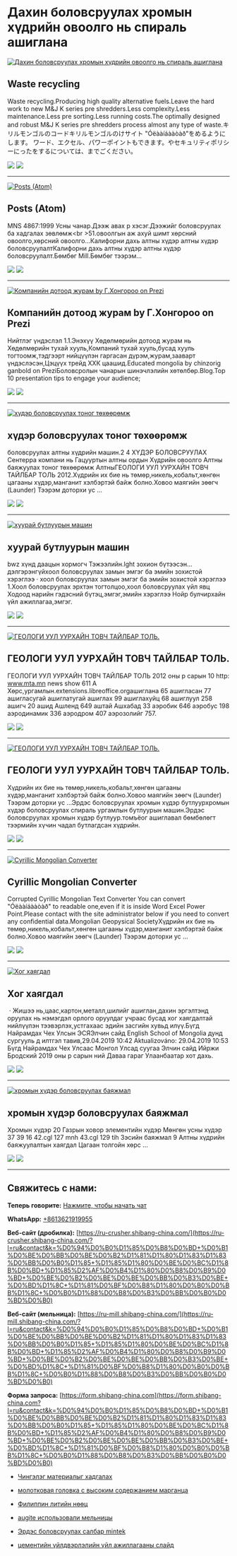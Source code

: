 # Дахин боловсруулах хромын хүдрийн овоолго нь спираль ашиглана

<a href="https://swt.shibang-china.com/?l=ru&img&k=%D0%94%D0%B0%D1%85%D0%B8%D0%BD+%D0%B1%D0%BE%D0%BB%D0%BE%D0%B2%D1%81%D1%80%D1%83%D1%83%D0%BB%D0%B0%D1%85+%D1%85%D1%80%D0%BE%D0%BC%D1%8B%D0%BD+%D1%85%D2%AF%D0%B4%D1%80%D0%B8%D0%B9%D0%BD+%D0%BE%D0%B2%D0%BE%D0%BE%D0%BB%D0%B3%D0%BE+%D0%BD%D1%8C+%D1%81%D0%BF%D0%B8%D1%80%D0%B0%D0%BB%D1%8C+%D0%B0%D1%88%D0%B8%D0%B3%D0%BB%D0%B0%D0%BD%D0%B0" target="_blank">![Дахин боловсруулах хромын хүдрийн овоолго нь спираль ашиглана](http://static.shibang-china.com/all-800x300/1496.jpg)</a>

## Waste recycling
Waste recycling.Producing high quality alternative fuels.Leave the hard work to new M&amp;J K series pre shredders.Less complexity.Less maintenance.Less pre sorting.Less running costs.The optimally designed and robust M&amp;J K series pre shredders process almost any type of waste.キリルモンゴルのコードキリルモンゴルのけサイト &quot;&#211;&#235;&#224;&#224;&#237;&#225;&#224;&#224;&#242;&#224;&#240;&quot;をめるようにします。 ワード、エクセル、パワーポイントもできます。やセキュリティポリシーにったをするについては、までごください。


<a href="https://whatsapp.shibangsoft.com/WhatsApp.php" target="_blank" title="WhatsApp">![](http://static.shibang-china.com/icon/whatsapp.png)</a> <a href="https://swt.shibang-china.com/?l=ru&icon&k=%D0%94%D0%B0%D1%85%D0%B8%D0%BD+%D0%B1%D0%BE%D0%BB%D0%BE%D0%B2%D1%81%D1%80%D1%83%D1%83%D0%BB%D0%B0%D1%85+%D1%85%D1%80%D0%BE%D0%BC%D1%8B%D0%BD+%D1%85%D2%AF%D0%B4%D1%80%D0%B8%D0%B9%D0%BD+%D0%BE%D0%B2%D0%BE%D0%BE%D0%BB%D0%B3%D0%BE+%D0%BD%D1%8C+%D1%81%D0%BF%D0%B8%D1%80%D0%B0%D0%BB%D1%8C+%D0%B0%D1%88%D0%B8%D0%B3%D0%BB%D0%B0%D0%BD%D0%B0" target="_blank">![](http://static.shibang-china.com/icon/chat-ru.png)</a>

---

<a href="https://swt.shibang-china.com/?l=ru&img&k=%D0%94%D0%B0%D1%85%D0%B8%D0%BD+%D0%B1%D0%BE%D0%BB%D0%BE%D0%B2%D1%81%D1%80%D1%83%D1%83%D0%BB%D0%B0%D1%85+%D1%85%D1%80%D0%BE%D0%BC%D1%8B%D0%BD+%D1%85%D2%AF%D0%B4%D1%80%D0%B8%D0%B9%D0%BD+%D0%BE%D0%B2%D0%BE%D0%BE%D0%BB%D0%B3%D0%BE+%D0%BD%D1%8C+%D1%81%D0%BF%D0%B8%D1%80%D0%B0%D0%BB%D1%8C+%D0%B0%D1%88%D0%B8%D0%B3%D0%BB%D0%B0%D0%BD%D0%B0" target="_blank">![Posts (Atom)](http://static.shibang-china.com/all-800x300/1531.jpg)</a>

## Posts (Atom)
MNS 4867:1999 Усны чанар.Дээж авах р хэсэг.Дээжийг боловсруулах ба хадгалах зөвлөмж&lt;br &gt;51.овоолгын аж ахуй шимт хөрсний овоолго,хөрсний овоолго…Калифорни дахь алтны хүдэр алтны хүдэр боловсруулалтКалифорни дахь алтны хүдэр алтны хүдэр боловсруулалт.Бөмбөг Mill.Бөмбөг тээрэм…


<a href="https://whatsapp.shibangsoft.com/WhatsApp.php" target="_blank" title="WhatsApp">![](http://static.shibang-china.com/icon/whatsapp.png)</a> <a href="https://swt.shibang-china.com/?l=ru&icon&k=%D0%94%D0%B0%D1%85%D0%B8%D0%BD+%D0%B1%D0%BE%D0%BB%D0%BE%D0%B2%D1%81%D1%80%D1%83%D1%83%D0%BB%D0%B0%D1%85+%D1%85%D1%80%D0%BE%D0%BC%D1%8B%D0%BD+%D1%85%D2%AF%D0%B4%D1%80%D0%B8%D0%B9%D0%BD+%D0%BE%D0%B2%D0%BE%D0%BE%D0%BB%D0%B3%D0%BE+%D0%BD%D1%8C+%D1%81%D0%BF%D0%B8%D1%80%D0%B0%D0%BB%D1%8C+%D0%B0%D1%88%D0%B8%D0%B3%D0%BB%D0%B0%D0%BD%D0%B0" target="_blank">![](http://static.shibang-china.com/icon/chat-ru.png)</a>

---

<a href="https://swt.shibang-china.com/?l=ru&img&k=%D0%94%D0%B0%D1%85%D0%B8%D0%BD+%D0%B1%D0%BE%D0%BB%D0%BE%D0%B2%D1%81%D1%80%D1%83%D1%83%D0%BB%D0%B0%D1%85+%D1%85%D1%80%D0%BE%D0%BC%D1%8B%D0%BD+%D1%85%D2%AF%D0%B4%D1%80%D0%B8%D0%B9%D0%BD+%D0%BE%D0%B2%D0%BE%D0%BE%D0%BB%D0%B3%D0%BE+%D0%BD%D1%8C+%D1%81%D0%BF%D0%B8%D1%80%D0%B0%D0%BB%D1%8C+%D0%B0%D1%88%D0%B8%D0%B3%D0%BB%D0%B0%D0%BD%D0%B0" target="_blank">![Компанийн дотоод журам by Г.Хонгороо on Prezi](http://static.shibang-china.com/all-800x300/486.jpg)</a>

## Компанийн дотоод журам by Г.Хонгороо on Prezi
Нийтлэг үндэслэл 1.1.Энэхүү Хөдөлмөрийн дотоод журам нь Хөдөлмөрийн тухай хууль,Компаний тухай хууль,бусад хууль тогтоомж,тэдгээрт нийцүүлэн гаргасан дүрэм,журам,зааварт үндэслэсэн,Цэцүүх трейд ХХК цаашид.Educated mongolia by chinzorig ganbold on PreziБоловсролын чанарын шинэчлэлийн хөтөлбөр.Blog.Top 10 presentation tips to engage your audience;


<a href="https://whatsapp.shibangsoft.com/WhatsApp.php" target="_blank" title="WhatsApp">![](http://static.shibang-china.com/icon/whatsapp.png)</a> <a href="https://swt.shibang-china.com/?l=ru&icon&k=%D0%94%D0%B0%D1%85%D0%B8%D0%BD+%D0%B1%D0%BE%D0%BB%D0%BE%D0%B2%D1%81%D1%80%D1%83%D1%83%D0%BB%D0%B0%D1%85+%D1%85%D1%80%D0%BE%D0%BC%D1%8B%D0%BD+%D1%85%D2%AF%D0%B4%D1%80%D0%B8%D0%B9%D0%BD+%D0%BE%D0%B2%D0%BE%D0%BE%D0%BB%D0%B3%D0%BE+%D0%BD%D1%8C+%D1%81%D0%BF%D0%B8%D1%80%D0%B0%D0%BB%D1%8C+%D0%B0%D1%88%D0%B8%D0%B3%D0%BB%D0%B0%D0%BD%D0%B0" target="_blank">![](http://static.shibang-china.com/icon/chat-ru.png)</a>

---

<a href="https://swt.shibang-china.com/?l=ru&img&k=%D0%94%D0%B0%D1%85%D0%B8%D0%BD+%D0%B1%D0%BE%D0%BB%D0%BE%D0%B2%D1%81%D1%80%D1%83%D1%83%D0%BB%D0%B0%D1%85+%D1%85%D1%80%D0%BE%D0%BC%D1%8B%D0%BD+%D1%85%D2%AF%D0%B4%D1%80%D0%B8%D0%B9%D0%BD+%D0%BE%D0%B2%D0%BE%D0%BE%D0%BB%D0%B3%D0%BE+%D0%BD%D1%8C+%D1%81%D0%BF%D0%B8%D1%80%D0%B0%D0%BB%D1%8C+%D0%B0%D1%88%D0%B8%D0%B3%D0%BB%D0%B0%D0%BD%D0%B0" target="_blank">![хүдэр боловсруулах тоног төхөөрөмж](http://static.shibang-china.com/all-800x300/615.jpg)</a>

## хүдэр боловсруулах тоног төхөөрөмж
боловсруулах алтны хүдрийн машин.2 4 ХҮДЭР БОЛОВСРУУЛАХ Сентерра компани нь Гацууртын алтны ордын Хүдрийн овоолго Алтны баяжуулах тоног төхөөрөмж Алтны‪ГЕОЛОГИ УУЛ УУРХАЙН ТОВЧ ТАЙЛБАР ТОЛЬ 2012.Хүдрийн их бие нь төмөр,никель,кобальт,хөнгөн цагааны хүдэр,манганит хэлбэртэй байж болно.Ховоо маягийн зөөгч (Launder) Тээрэм доторхи ус …


<a href="https://whatsapp.shibangsoft.com/WhatsApp.php" target="_blank" title="WhatsApp">![](http://static.shibang-china.com/icon/whatsapp.png)</a> <a href="https://swt.shibang-china.com/?l=ru&icon&k=%D0%94%D0%B0%D1%85%D0%B8%D0%BD+%D0%B1%D0%BE%D0%BB%D0%BE%D0%B2%D1%81%D1%80%D1%83%D1%83%D0%BB%D0%B0%D1%85+%D1%85%D1%80%D0%BE%D0%BC%D1%8B%D0%BD+%D1%85%D2%AF%D0%B4%D1%80%D0%B8%D0%B9%D0%BD+%D0%BE%D0%B2%D0%BE%D0%BE%D0%BB%D0%B3%D0%BE+%D0%BD%D1%8C+%D1%81%D0%BF%D0%B8%D1%80%D0%B0%D0%BB%D1%8C+%D0%B0%D1%88%D0%B8%D0%B3%D0%BB%D0%B0%D0%BD%D0%B0" target="_blank">![](http://static.shibang-china.com/icon/chat-ru.png)</a>

---

<a href="https://swt.shibang-china.com/?l=ru&img&k=%D0%94%D0%B0%D1%85%D0%B8%D0%BD+%D0%B1%D0%BE%D0%BB%D0%BE%D0%B2%D1%81%D1%80%D1%83%D1%83%D0%BB%D0%B0%D1%85+%D1%85%D1%80%D0%BE%D0%BC%D1%8B%D0%BD+%D1%85%D2%AF%D0%B4%D1%80%D0%B8%D0%B9%D0%BD+%D0%BE%D0%B2%D0%BE%D0%BE%D0%BB%D0%B3%D0%BE+%D0%BD%D1%8C+%D1%81%D0%BF%D0%B8%D1%80%D0%B0%D0%BB%D1%8C+%D0%B0%D1%88%D0%B8%D0%B3%D0%BB%D0%B0%D0%BD%D0%B0" target="_blank">![хуурай бутлуурын машин](http://static.shibang-china.com/all-800x300/162.jpg)</a>

## хуурай бутлуурын машин
bwz хүнд даацын хормогч Тэжээлийн.lght зохион бүтээсэн… дэлгэрэнгүйхоол боловсруулах замын эмгэг ба эмийн зохистой хэрэглээ&nbsp;&#0183;&#32;хоол боловсруулах замын эмгэг ба эмийн зохистой хэрэглээ 1.Хоол боловсруулах эрхтэн тогтолцоо,хоол боловсруулах үйл явц Ходоод нарийн гэдэсний бүтэц,эмгэг,эмийн хэрэглээ Нойр булчирхайн үйл ажиллагаа,эмгэг.


<a href="https://whatsapp.shibangsoft.com/WhatsApp.php" target="_blank" title="WhatsApp">![](http://static.shibang-china.com/icon/whatsapp.png)</a> <a href="https://swt.shibang-china.com/?l=ru&icon&k=%D0%94%D0%B0%D1%85%D0%B8%D0%BD+%D0%B1%D0%BE%D0%BB%D0%BE%D0%B2%D1%81%D1%80%D1%83%D1%83%D0%BB%D0%B0%D1%85+%D1%85%D1%80%D0%BE%D0%BC%D1%8B%D0%BD+%D1%85%D2%AF%D0%B4%D1%80%D0%B8%D0%B9%D0%BD+%D0%BE%D0%B2%D0%BE%D0%BE%D0%BB%D0%B3%D0%BE+%D0%BD%D1%8C+%D1%81%D0%BF%D0%B8%D1%80%D0%B0%D0%BB%D1%8C+%D0%B0%D1%88%D0%B8%D0%B3%D0%BB%D0%B0%D0%BD%D0%B0" target="_blank">![](http://static.shibang-china.com/icon/chat-ru.png)</a>

---

<a href="https://swt.shibang-china.com/?l=ru&img&k=%D0%94%D0%B0%D1%85%D0%B8%D0%BD+%D0%B1%D0%BE%D0%BB%D0%BE%D0%B2%D1%81%D1%80%D1%83%D1%83%D0%BB%D0%B0%D1%85+%D1%85%D1%80%D0%BE%D0%BC%D1%8B%D0%BD+%D1%85%D2%AF%D0%B4%D1%80%D0%B8%D0%B9%D0%BD+%D0%BE%D0%B2%D0%BE%D0%BE%D0%BB%D0%B3%D0%BE+%D0%BD%D1%8C+%D1%81%D0%BF%D0%B8%D1%80%D0%B0%D0%BB%D1%8C+%D0%B0%D1%88%D0%B8%D0%B3%D0%BB%D0%B0%D0%BD%D0%B0" target="_blank">![ГЕОЛОГИ УУЛ УУРХАЙН ТОВЧ ТАЙЛБАР ТОЛЬ.](http://static.shibang-china.com/all-800x300/11.jpg)</a>

## ГЕОЛОГИ УУЛ УУРХАЙН ТОВЧ ТАЙЛБАР ТОЛЬ.
ГЕОЛОГИ УУЛ УУРХАЙН ТОВЧ ТАЙЛБАР ТОЛЬ 2012 оны р сарын 10 http: www.mta.mn news show 611 A Хөрс,ургамлын.extensions.libreoffice.orgашиглана 65 ашигласан 77 ашигласугай ашиглатугай ашиглах 99 ашиглахуйц 68 ашиглуул 258 ашигч 20 ашид Ашленд 649 аштай Ашхабад 33 аэробик 646 аэробус 198 аэродинамик 336 аэродром 407 аэрозолийг 757.


<a href="https://whatsapp.shibangsoft.com/WhatsApp.php" target="_blank" title="WhatsApp">![](http://static.shibang-china.com/icon/whatsapp.png)</a> <a href="https://swt.shibang-china.com/?l=ru&icon&k=%D0%94%D0%B0%D1%85%D0%B8%D0%BD+%D0%B1%D0%BE%D0%BB%D0%BE%D0%B2%D1%81%D1%80%D1%83%D1%83%D0%BB%D0%B0%D1%85+%D1%85%D1%80%D0%BE%D0%BC%D1%8B%D0%BD+%D1%85%D2%AF%D0%B4%D1%80%D0%B8%D0%B9%D0%BD+%D0%BE%D0%B2%D0%BE%D0%BE%D0%BB%D0%B3%D0%BE+%D0%BD%D1%8C+%D1%81%D0%BF%D0%B8%D1%80%D0%B0%D0%BB%D1%8C+%D0%B0%D1%88%D0%B8%D0%B3%D0%BB%D0%B0%D0%BD%D0%B0" target="_blank">![](http://static.shibang-china.com/icon/chat-ru.png)</a>

---

<a href="https://swt.shibang-china.com/?l=ru&img&k=%D0%94%D0%B0%D1%85%D0%B8%D0%BD+%D0%B1%D0%BE%D0%BB%D0%BE%D0%B2%D1%81%D1%80%D1%83%D1%83%D0%BB%D0%B0%D1%85+%D1%85%D1%80%D0%BE%D0%BC%D1%8B%D0%BD+%D1%85%D2%AF%D0%B4%D1%80%D0%B8%D0%B9%D0%BD+%D0%BE%D0%B2%D0%BE%D0%BE%D0%BB%D0%B3%D0%BE+%D0%BD%D1%8C+%D1%81%D0%BF%D0%B8%D1%80%D0%B0%D0%BB%D1%8C+%D0%B0%D1%88%D0%B8%D0%B3%D0%BB%D0%B0%D0%BD%D0%B0" target="_blank">![ГЕОЛОГИ УУЛ УУРХАЙН ТОВЧ ТАЙЛБАР ТОЛЬ.](http://static.shibang-china.com/all-800x300/315.jpg)</a>

## ГЕОЛОГИ УУЛ УУРХАЙН ТОВЧ ТАЙЛБАР ТОЛЬ.
Хүдрийн их бие нь төмөр,никель,кобальт,хөнгөн цагааны хүдэр,манганит хэлбэртэй байж болно.Ховоо маягийн зөөгч (Launder) Тээрэм доторхи ус …Эрдэс боловсруулах хромын хүдэр бутлуурхромын хүдэр боловсруулах спираль ургамлын бутлуурын машин.Эрдэс боловсруулах хромын хүдэр бутлуур.томъёог ашиглавал бөмбөлөгт тээрмийн хүчин чадал бутлагдсан хүдрийн.


<a href="https://whatsapp.shibangsoft.com/WhatsApp.php" target="_blank" title="WhatsApp">![](http://static.shibang-china.com/icon/whatsapp.png)</a> <a href="https://swt.shibang-china.com/?l=ru&icon&k=%D0%94%D0%B0%D1%85%D0%B8%D0%BD+%D0%B1%D0%BE%D0%BB%D0%BE%D0%B2%D1%81%D1%80%D1%83%D1%83%D0%BB%D0%B0%D1%85+%D1%85%D1%80%D0%BE%D0%BC%D1%8B%D0%BD+%D1%85%D2%AF%D0%B4%D1%80%D0%B8%D0%B9%D0%BD+%D0%BE%D0%B2%D0%BE%D0%BE%D0%BB%D0%B3%D0%BE+%D0%BD%D1%8C+%D1%81%D0%BF%D0%B8%D1%80%D0%B0%D0%BB%D1%8C+%D0%B0%D1%88%D0%B8%D0%B3%D0%BB%D0%B0%D0%BD%D0%B0" target="_blank">![](http://static.shibang-china.com/icon/chat-ru.png)</a>

---

<a href="https://swt.shibang-china.com/?l=ru&img&k=%D0%94%D0%B0%D1%85%D0%B8%D0%BD+%D0%B1%D0%BE%D0%BB%D0%BE%D0%B2%D1%81%D1%80%D1%83%D1%83%D0%BB%D0%B0%D1%85+%D1%85%D1%80%D0%BE%D0%BC%D1%8B%D0%BD+%D1%85%D2%AF%D0%B4%D1%80%D0%B8%D0%B9%D0%BD+%D0%BE%D0%B2%D0%BE%D0%BE%D0%BB%D0%B3%D0%BE+%D0%BD%D1%8C+%D1%81%D0%BF%D0%B8%D1%80%D0%B0%D0%BB%D1%8C+%D0%B0%D1%88%D0%B8%D0%B3%D0%BB%D0%B0%D0%BD%D0%B0" target="_blank">![Cyrillic Mongolian Converter](http://static.shibang-china.com/all-800x300/165.jpg)</a>

## Cyrillic Mongolian Converter
Corrupted Cyrillic Mongolian Text Converter You can convert &quot;&#211;&#235;&#224;&#224;&#237;&#225;&#224;&#224;&#242;&#224;&#240;&quot; to readable one,even if it is inside Word Excel Power Point.Please contact with the site administrator below if you need to convert any confidential data.Mongolian Geopysical SocietyХүдрийн их бие нь төмөр,никель,кобальт,хөнгөн цагааны хүдэр,манганит хэлбэртэй байж болно.Ховоо маягийн зөөгч (Launder) Тээрэм доторхи ус …


<a href="https://whatsapp.shibangsoft.com/WhatsApp.php" target="_blank" title="WhatsApp">![](http://static.shibang-china.com/icon/whatsapp.png)</a> <a href="https://swt.shibang-china.com/?l=ru&icon&k=%D0%94%D0%B0%D1%85%D0%B8%D0%BD+%D0%B1%D0%BE%D0%BB%D0%BE%D0%B2%D1%81%D1%80%D1%83%D1%83%D0%BB%D0%B0%D1%85+%D1%85%D1%80%D0%BE%D0%BC%D1%8B%D0%BD+%D1%85%D2%AF%D0%B4%D1%80%D0%B8%D0%B9%D0%BD+%D0%BE%D0%B2%D0%BE%D0%BE%D0%BB%D0%B3%D0%BE+%D0%BD%D1%8C+%D1%81%D0%BF%D0%B8%D1%80%D0%B0%D0%BB%D1%8C+%D0%B0%D1%88%D0%B8%D0%B3%D0%BB%D0%B0%D0%BD%D0%B0" target="_blank">![](http://static.shibang-china.com/icon/chat-ru.png)</a>

---

<a href="https://swt.shibang-china.com/?l=ru&img&k=%D0%94%D0%B0%D1%85%D0%B8%D0%BD+%D0%B1%D0%BE%D0%BB%D0%BE%D0%B2%D1%81%D1%80%D1%83%D1%83%D0%BB%D0%B0%D1%85+%D1%85%D1%80%D0%BE%D0%BC%D1%8B%D0%BD+%D1%85%D2%AF%D0%B4%D1%80%D0%B8%D0%B9%D0%BD+%D0%BE%D0%B2%D0%BE%D0%BE%D0%BB%D0%B3%D0%BE+%D0%BD%D1%8C+%D1%81%D0%BF%D0%B8%D1%80%D0%B0%D0%BB%D1%8C+%D0%B0%D1%88%D0%B8%D0%B3%D0%BB%D0%B0%D0%BD%D0%B0" target="_blank">![Хог хаягдал](http://static.shibang-china.com/all-800x300/856.jpg)</a>

## Хог хаягдал
&nbsp;&#0183;&#32;Жишээ нь,цаас,картон,металл,шилийг ашиглан,дахин эргэлтэнд оруулах нь нэмэгдэл орлого оруулдаг учраас бусад хог хаягдалтай нийлүүлэн тээвэрлэх,устгахаас эдийн засгийн хувьд илүү.Бүгд Найрамдах Чех Улсын ЭСЯЭлчин сайд English School of Mongolia дунд сургууль д илтгэл тавив,29.04.2019 10:42 Aktualizov&#225;no: 29.04.2019 10:53 Бүгд Найрамдах Чех Улсаас Монгол Улсад суугаа Элчин сайд Ийржи Бродский 2019 оны р сарын ний Даваа гараг Улаанбаатар хот дахь.


<a href="https://whatsapp.shibangsoft.com/WhatsApp.php" target="_blank" title="WhatsApp">![](http://static.shibang-china.com/icon/whatsapp.png)</a> <a href="https://swt.shibang-china.com/?l=ru&icon&k=%D0%94%D0%B0%D1%85%D0%B8%D0%BD+%D0%B1%D0%BE%D0%BB%D0%BE%D0%B2%D1%81%D1%80%D1%83%D1%83%D0%BB%D0%B0%D1%85+%D1%85%D1%80%D0%BE%D0%BC%D1%8B%D0%BD+%D1%85%D2%AF%D0%B4%D1%80%D0%B8%D0%B9%D0%BD+%D0%BE%D0%B2%D0%BE%D0%BE%D0%BB%D0%B3%D0%BE+%D0%BD%D1%8C+%D1%81%D0%BF%D0%B8%D1%80%D0%B0%D0%BB%D1%8C+%D0%B0%D1%88%D0%B8%D0%B3%D0%BB%D0%B0%D0%BD%D0%B0" target="_blank">![](http://static.shibang-china.com/icon/chat-ru.png)</a>

---

<a href="https://swt.shibang-china.com/?l=ru&img&k=%D0%94%D0%B0%D1%85%D0%B8%D0%BD+%D0%B1%D0%BE%D0%BB%D0%BE%D0%B2%D1%81%D1%80%D1%83%D1%83%D0%BB%D0%B0%D1%85+%D1%85%D1%80%D0%BE%D0%BC%D1%8B%D0%BD+%D1%85%D2%AF%D0%B4%D1%80%D0%B8%D0%B9%D0%BD+%D0%BE%D0%B2%D0%BE%D0%BE%D0%BB%D0%B3%D0%BE+%D0%BD%D1%8C+%D1%81%D0%BF%D0%B8%D1%80%D0%B0%D0%BB%D1%8C+%D0%B0%D1%88%D0%B8%D0%B3%D0%BB%D0%B0%D0%BD%D0%B0" target="_blank">![хромын хүдэр боловсруулах баяжмал](http://static.shibang-china.com/all-800x300/935.jpg)</a>

## хромын хүдэр боловсруулах баяжмал
Хромын хүдэр 20 Газрын ховор элементийн хүдэр Мөнгөн усны хүдэр 37 39 16 42.cgl 127 mnh 43.cgl 129 tih Зэсийн баяжмал 9 Алтны хүдрийн баяжуулалтын хаягдал Цагаан толгойн хөрс …

<a href="https://whatsapp.shibangsoft.com/WhatsApp.php" target="_blank" title="WhatsApp">![](http://static.shibang-china.com/icon/whatsapp.png)</a> <a href="https://swt.shibang-china.com/?l=ru&icon&k=%D0%94%D0%B0%D1%85%D0%B8%D0%BD+%D0%B1%D0%BE%D0%BB%D0%BE%D0%B2%D1%81%D1%80%D1%83%D1%83%D0%BB%D0%B0%D1%85+%D1%85%D1%80%D0%BE%D0%BC%D1%8B%D0%BD+%D1%85%D2%AF%D0%B4%D1%80%D0%B8%D0%B9%D0%BD+%D0%BE%D0%B2%D0%BE%D0%BE%D0%BB%D0%B3%D0%BE+%D0%BD%D1%8C+%D1%81%D0%BF%D0%B8%D1%80%D0%B0%D0%BB%D1%8C+%D0%B0%D1%88%D0%B8%D0%B3%D0%BB%D0%B0%D0%BD%D0%B0" target="_blank">![](http://static.shibang-china.com/icon/chat-ru.png)</a>

---
## Свяжитесь с нами:

**Теперь говорите:** [Нажмите, чтобы начать чат](https://swt.shibang-china.com?l=ru&contact&k=%D0%94%D0%B0%D1%85%D0%B8%D0%BD+%D0%B1%D0%BE%D0%BB%D0%BE%D0%B2%D1%81%D1%80%D1%83%D1%83%D0%BB%D0%B0%D1%85+%D1%85%D1%80%D0%BE%D0%BC%D1%8B%D0%BD+%D1%85%D2%AF%D0%B4%D1%80%D0%B8%D0%B9%D0%BD+%D0%BE%D0%B2%D0%BE%D0%BE%D0%BB%D0%B3%D0%BE+%D0%BD%D1%8C+%D1%81%D0%BF%D0%B8%D1%80%D0%B0%D0%BB%D1%8C+%D0%B0%D1%88%D0%B8%D0%B3%D0%BB%D0%B0%D0%BD%D0%B0)

**WhatsApp:**  [+8613621919955](https://whatsapp.shibangsoft.com/WhatsApp.php)

**Веб-сайт (дробилка):** [https://ru-crusher.shibang-china.com/](https://ru-crusher.shibang-china.com/?l=ru&contact&k=%D0%94%D0%B0%D1%85%D0%B8%D0%BD+%D0%B1%D0%BE%D0%BB%D0%BE%D0%B2%D1%81%D1%80%D1%83%D1%83%D0%BB%D0%B0%D1%85+%D1%85%D1%80%D0%BE%D0%BC%D1%8B%D0%BD+%D1%85%D2%AF%D0%B4%D1%80%D0%B8%D0%B9%D0%BD+%D0%BE%D0%B2%D0%BE%D0%BE%D0%BB%D0%B3%D0%BE+%D0%BD%D1%8C+%D1%81%D0%BF%D0%B8%D1%80%D0%B0%D0%BB%D1%8C+%D0%B0%D1%88%D0%B8%D0%B3%D0%BB%D0%B0%D0%BD%D0%B0)

**Веб-сайт (мельница):** [https://ru-mill.shibang-china.com/](https://ru-mill.shibang-china.com/?l=ru&contact&k=%D0%94%D0%B0%D1%85%D0%B8%D0%BD+%D0%B1%D0%BE%D0%BB%D0%BE%D0%B2%D1%81%D1%80%D1%83%D1%83%D0%BB%D0%B0%D1%85+%D1%85%D1%80%D0%BE%D0%BC%D1%8B%D0%BD+%D1%85%D2%AF%D0%B4%D1%80%D0%B8%D0%B9%D0%BD+%D0%BE%D0%B2%D0%BE%D0%BE%D0%BB%D0%B3%D0%BE+%D0%BD%D1%8C+%D1%81%D0%BF%D0%B8%D1%80%D0%B0%D0%BB%D1%8C+%D0%B0%D1%88%D0%B8%D0%B3%D0%BB%D0%B0%D0%BD%D0%B0)

**Форма запроса:** [https://form.shibang-china.com](https://form.shibang-china.com?l=ru&contact&k=%D0%94%D0%B0%D1%85%D0%B8%D0%BD+%D0%B1%D0%BE%D0%BB%D0%BE%D0%B2%D1%81%D1%80%D1%83%D1%83%D0%BB%D0%B0%D1%85+%D1%85%D1%80%D0%BE%D0%BC%D1%8B%D0%BD+%D1%85%D2%AF%D0%B4%D1%80%D0%B8%D0%B9%D0%BD+%D0%BE%D0%B2%D0%BE%D0%BE%D0%BB%D0%B3%D0%BE+%D0%BD%D1%8C+%D1%81%D0%BF%D0%B8%D1%80%D0%B0%D0%BB%D1%8C+%D0%B0%D1%88%D0%B8%D0%B3%D0%BB%D0%B0%D0%BD%D0%B0)

* [Чингэлэг материалыг хадгалах](../126/%D0%A7%D0%B8%D0%BD%D0%B3%D1%8D%D0%BB%D1%8D%D0%B3%20%D0%BC%D0%B0%D1%82%D0%B5%D1%80%D0%B8%D0%B0%D0%BB%D1%8B%D0%B3%20%D1%85%D0%B0%D0%B4%D0%B3%D0%B0%D0%BB%D0%B0%D1%85.md)

* [молотковая головка с высоким содержанием марганца](../126/%D0%BC%D0%BE%D0%BB%D0%BE%D1%82%D0%BA%D0%BE%D0%B2%D0%B0%D1%8F%20%D0%B3%D0%BE%D0%BB%D0%BE%D0%B2%D0%BA%D0%B0%20%D1%81%20%D0%B2%D1%8B%D1%81%D0%BE%D0%BA%D0%B8%D0%BC%20%D1%81%D0%BE%D0%B4%D0%B5%D1%80%D0%B6%D0%B0%D0%BD%D0%B8%D0%B5%D0%BC%20%D0%BC%D0%B0%D1%80%D0%B3%D0%B0%D0%BD%D1%86%D0%B0.md)

* [Филиппин литийн нөөц](../127/%D0%A4%D0%B8%D0%BB%D0%B8%D0%BF%D0%BF%D0%B8%D0%BD%20%D0%BB%D0%B8%D1%82%D0%B8%D0%B9%D0%BD%20%D0%BD%D3%A9%D3%A9%D1%86.md)

* [augite использовали мельницы](../126/augite%20%D0%B8%D1%81%D0%BF%D0%BE%D0%BB%D1%8C%D0%B7%D0%BE%D0%B2%D0%B0%D0%BB%D0%B8%20%D0%BC%D0%B5%D0%BB%D1%8C%D0%BD%D0%B8%D1%86%D1%8B.md)

* [Эрдэс боловсруулах салбар mintek](../128/%D0%AD%D1%80%D0%B4%D1%8D%D1%81%20%D0%B1%D0%BE%D0%BB%D0%BE%D0%B2%D1%81%D1%80%D1%83%D1%83%D0%BB%D0%B0%D1%85%20%D1%81%D0%B0%D0%BB%D0%B1%D0%B0%D1%80%20mintek.md)

* [цементийн үйлдвэрлэлийн үйл ажиллагааны слайд](../129/%D1%86%D0%B5%D0%BC%D0%B5%D0%BD%D1%82%D0%B8%D0%B9%D0%BD%20%D2%AF%D0%B9%D0%BB%D0%B4%D0%B2%D1%8D%D1%80%D0%BB%D1%8D%D0%BB%D0%B8%D0%B9%D0%BD%20%D2%AF%D0%B9%D0%BB%20%D0%B0%D0%B6%D0%B8%D0%BB%D0%BB%D0%B0%D0%B3%D0%B0%D0%B0%D0%BD%D1%8B%20%D1%81%D0%BB%D0%B0%D0%B9%D0%B4.md)